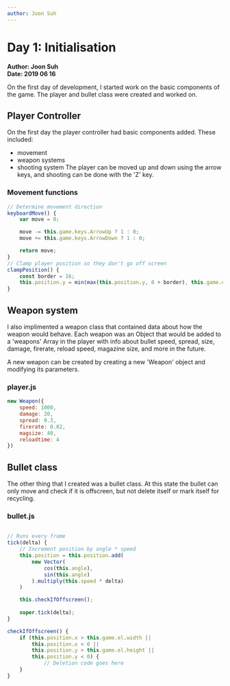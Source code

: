 ```yaml
---
author: Joon Suh
---
```

# Day 1: Initialisation
**Author: Joon Suh**  
**Date: 2019 06 16**

On the first day of development, I started work on the basic components of the game.  The player and bullet class were created and worked on.

## Player Controller
On the first day the player controller had basic components added.  These included: 
- movement
- weapon systems
- shooting system
The player can be moved up and down using the arrow keys, and shooting can be done with the 'Z' key.  
### Movement functions
```javascript
// Determine movement direction
keyboardMove() {
    var move = 0;

    move -= this.game.keys.ArrowUp ? 1 : 0;
    move += this.game.keys.ArrowDown ? 1 : 0;

    return move;
}
// Clamp player position so they don't go off screen
clampPosition() {
    const border = 16;
    this.position.y = min(max(this.position.y, 0 + border), this.game.el.height - border);
}
```
## Weapon system
I also implimented a weapon class that contained data about how the weapon would behave.  Each weapon was an Object that would be added to a 'weapons' Array in the player with info about bullet speed, spread, size, damage, firerate, reload speed, magazine size, and more in the future.  

A new weapon can be created by creating a new 'Weapon' object and modifying its parameters.
### player.js
```javascript
new Weapon({
    speed: 1000,
    damage: 20,
    spread: 0.3,
    firerate: 0.02,
    magsize: 40,
    reloadtime: 4
})
```
## Bullet class

The other thing that I created was a bullet class.  At this state the bullet can only move and check if it is offscreen, but not delete itself or mark itself for recycling.  

### bullet.js
```javascript

// Runs every frame
tick(delta) {
    // Increment position by angle * speed
    this.position = this.position.add(
        new Vector(
            cos(this.angle), 
            sin(this.angle)
        ).multiply(this.speed * delta)
    )

    this.checkIfOffscreen();
    
    super.tick(delta);
}

checkIfOffscreen() {
    if (this.position.x > this.game.el.width ||
        this.position.x < 0 ||
        this.position.y > this.game.el.height ||
        this.position.y < 0) {
            // Deletion code goes here
    }
}
```



